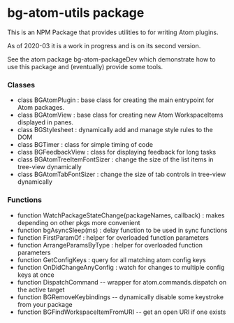 # bg-atom-utils package

This is an NPM Package that provides utilities to for writing Atom plugins.

As of 2020-03 it is a work in progress and is on its second version. 

See the atom package bg-atom-packageDev which demonstrate how to use this package and (eventually) provide some tools.  

### Classes
* class BGAtomPlugin :  base class for creating the main entrypoint for Atom packages.
* class BGAtomView   :  base class for creating new Atom WorkspaceItems displayed in panes. 
* class BGStylesheet  : dynamically add and manage style rules to the DOM
* class BGTimer       : class for simple timing of code
* class BGFeedbackView :  class for displaying feedback for long tasks
* class BGAtomTreeItemFontSizer : change the size of the list items in tree-view dynamically
* class BGAtomTabFontSizer : change the size of tab controls in tree-view dynamically

### Functions
* function WatchPackageStateChange(packageNames, callback)  : makes depending on other pkgs more convenient
* function bgAsyncSleep(ms) : delay function to be used in sync functions
* function FirstParamOf   : helper for overloaded function parameters
* function ArrangeParamsByType   : helper for overloaded function parameters
* function GetConfigKeys         : query for all matching atom config keys
* function OnDidChangeAnyConfig  : watch for changes to multiple config keys at once
* function DispatchCommand -- wrapper for atom.commands.dispatch on the active target
* function BGRemoveKeybindings -- dynamically disable some keystroke from your package 
* function BGFindWorkspaceItemFromURI -- get an open URI if one exists
